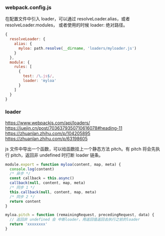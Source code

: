 ### webpack.config.js

在配置文件中引入 loader，可以通过 resolveLoader.alias，或者 resolveLoader.modules， 或者使用的时候 loader: 绝对路径。

```js
{
  resolveLoader: {
    alias: {
      myloa: path.resolve(__dirname, 'loaders/myloader.js')
    }
  },
  module: {
    rules: [
      {
        test: /\.js$/,
        loader: 'myloa'
      }
    ]
  }
}
```

### loader

https://www.webpackjs.com/api/loaders/
https://juejin.cn/post/7036379350710616078#heading-11
https://zhuanlan.zhihu.com/p/104205895
https://zhuanlan.zhihu.com/p/63198605

js 文件中导出一个函数，可以给函数挂上一个静态方法 pitch。有 pitch 将会先执行 pitch，返回非 undefined 时打断 loader 链条。

```js
module.export = function myloa(content, map, meta) {
  console.log(content)
  /* 异步 */
  const callback = this.async()
  callback(null, content, map, meta)
  /* 同步 1 */
  this.callback(null, content, map, meta)
  /* 同步 2 */
  return content
}

myloa.pitch = function (remainingRequest, precedingRequest, data) {
  // 返回非 undefined 会 中断loader，用返回值返回去执行之前的loader
  return 'xxxxxxxx'
}
```
